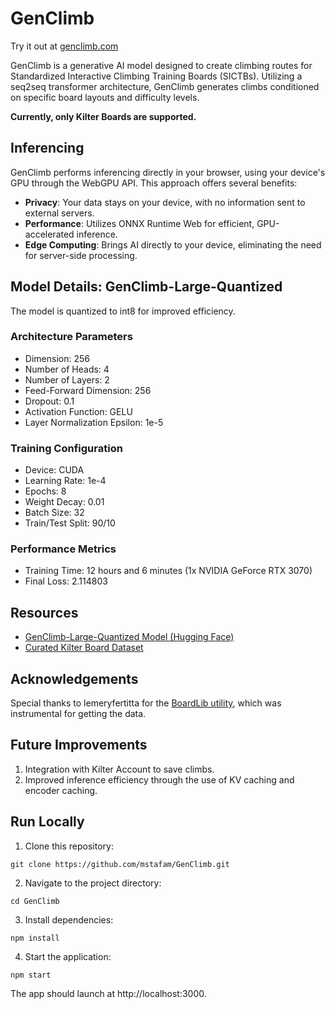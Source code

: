 # GenClimb

Try it out at [genclimb.com](https://www.genclimb.com/)

GenClimb is a generative AI model designed to create climbing routes for Standardized Interactive Climbing Training Boards (SICTBs). Utilizing a seq2seq transformer architecture, GenClimb generates climbs conditioned on specific board layouts and difficulty levels.

**Currently, only Kilter Boards are supported.**

## Inferencing

GenClimb performs inferencing directly in your browser, using your device's GPU through the WebGPU API. This approach offers several benefits:

- **Privacy**: Your data stays on your device, with no information sent to external servers.
- **Performance**: Utilizes ONNX Runtime Web for efficient, GPU-accelerated inference.
- **Edge Computing**: Brings AI directly to your device, eliminating the need for server-side processing.

## Model Details: GenClimb-Large-Quantized

The model is quantized to int8 for improved efficiency.

### Architecture Parameters
- Dimension: 256
- Number of Heads: 4
- Number of Layers: 2
- Feed-Forward Dimension: 256
- Dropout: 0.1
- Activation Function: GELU
- Layer Normalization Epsilon: 1e-5

### Training Configuration
- Device: CUDA
- Learning Rate: 1e-4
- Epochs: 8
- Weight Decay: 0.01
- Batch Size: 32
- Train/Test Split: 90/10

### Performance Metrics
- Training Time: 12 hours and 6 minutes (1x NVIDIA GeForce RTX 3070)
- Final Loss: 2.114803

## Resources

- [GenClimb-Large-Quantized Model (Hugging Face)](https://huggingface.co/mstafam/genclimb-large-quantized)
- [Curated Kilter Board Dataset](https://huggingface.co/datasets/mstafam/Kilter-Board-Dataset)

## Acknowledgements

Special thanks to lemeryfertitta for the [BoardLib utility](https://github.com/lemeryfertitta/BoardLib), which was instrumental for getting the data.

## Future Improvements

1. Integration with Kilter Account to save climbs.
2. Improved inference efficiency through the use of KV caching and encoder caching.

## Run Locally

1. Clone this repository: 
```
git clone https://github.com/mstafam/GenClimb.git
```
2. Navigate to the project directory:
```
cd GenClimb
```
3. Install dependencies:
```
npm install
```
4. Start the application:
```
npm start
```

The app should launch at http://localhost:3000.